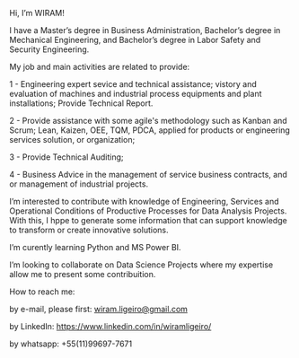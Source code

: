 Hi, I’m WIRAM!

I have a Master’s degree in Business Administration, Bachelor’s degree in Mechanical Engineering, and Bachelor’s degree in Labor Safety and Security Engineering. 
 
My job and main activities are related to provide:

1 - Engineering expert sevice and technical assistance; vistory and evaluation of machines and industrial process equipments and plant installations; Provide Technical Report.

2 - Provide assistance with some agile's methodology such as Kanban and Scrum; Lean, Kaizen, OEE, TQM, PDCA, applied for products or engineering services solution, 
or organization; 

3 - Provide Technical Auditing;

4 - Business Advice in the management of service business contracts, and or management of industrial projects.

I’m interested to contribute with knowledge of Engineering, Services and Operational Conditions of Productive Processes for Data Analysis Projects. 
With this, I hppe to generate some information that can support knowledge to transform or create innovative solutions.

I’m curently learning Python and MS Power BI.

I’m looking to collaborate on Data Science Projects where my expertise allow me to present some contribuition.

How to reach me:

by e-mail, please first: wiram.ligeiro@gmail.com

by LinkedIn: https://www.linkedin.com/in/wiramligeiro/

by whatsapp: +55(11)99697-7671


<!---
WirLig/WirLig is a ✨ special ✨ repository because its `README.md` (this file) appears on your GitHub profile.
You can click the Preview link to take a look at your changes.
--->
